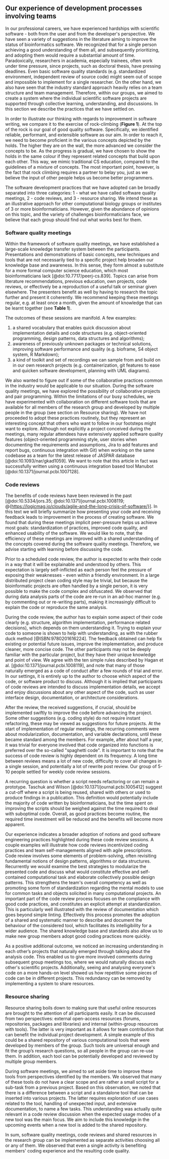 ## Our experience of development processes involving teams ##

In our professional careers, we have experienced hardships with scientific software - both from the user and from the developer's perspective.
We have seen a variety of suggestions in the literature aiming to improve the status of bioinformatics software.
We recognized that for a single person achieving a good understanding of them all, and subsequently prioritizing, and adopting them would require a substantial amount of time.
Paradoxically, researchers in academia, especially trainees, often work under time pressure, since projects, such as doctoral thesis, have pressing deadlines.
Even basic software quality standards (e.g. standardized environment, independent review of source code) might seem out of scope and impossible to implement for a single researcher.
On the other hand, we also have seen that the industry standard approach heavily relies on a team structure and team management.
Therefore, within our groups, we aimed to create a system where the individual scientific software projects are supported through collective learning, understanding, and discussions.
In this section we describe the practices that we have settled on.

In order to illustrate our thinking with regards to improvement in software writing, we compare it to the exercise of rock-climbing (**Figure 1**).
At the top of the rock is our goal of good quality software.
Specifically, we identified reliable, performant, and extensible software as our aim.
In order to reach it, we need to become proficient in the various concepts depicted by the holds.
The higher they are on the wall, the more advanced we consider the concepts to be.
As the progress is gradual, we have chosen to show the holds in the same colour if they represent related concepts that build upon each other.
This way, we mimic traditional CS education, compared to the guidelines of a mixture of concepts.
The most important point, however, is the fact that rock climbing requires a partner to belay you, just as we believe the input of other people helps us become better programmers.

The software development practices that we have adopted can be broadly separated into three categories: 1 - what we have called software quality meetings, 2 - code reviews, and 3 - resource sharing.
We intend these as an illustrative approach for other computational biology groups or institutes of 3 or more bioinformaticians.
However, given the abundance of opinions on this topic, and the variety of challenges bioinformaticians face, we believe that each group should find out what works best for them.

### Software quality meetings ###

Within the framework of software quality meetings, we have established a large-scale knowledge transfer system between the participants.
Presentations and demonstrations of basic concepts, new techniques and tools that are not necessarily tied to a specific project help broaden our knowledge base and awareness.
In this sense, they form almost a substitute for a more formal computer science education, which most bioinformaticians lack [@doi:10.7717/peerj-cs.839].
Topics can arise from literature recommendations, previous education, own projects, code reviews, or effectively be a reproduction of a useful talk or seminar given elsewhere.
The presenters benefit as well by having to research the topic further and present it coherently.
We recommend keeping these meetings regular, e.g. at least once a month, given the amount of knowledge that can be learnt together (see **Table 1**).

The outcomes of these sessions are manifold.
A few examples:

1) a shared vocabulary that enables quick discussion about implementation details and code structures (e.g. object-oriented programming, design patterns, data structures and algorithms);
2) awareness of previously unknown packages or technical solutions, improving software performance and quality (e.g. bioframe, S4 object system, R Markdown);
3) a kind of toolkit and set of recordings we can sample from and build on in our own research projects (e.g. containerization, git features to ease and quicken software development, planning with UML diagrams).

We also wanted to figure out if some of the collaborative practices common in the industry would be applicable to our situation.
During the software quality meetings, we have explored the possibility of collaborative projects and pair programming.
Within the limitations of our busy schedules, we have experimented with collaboration on different software tools that are available for all members of the research group and developed by multiple people in the group (see section on Resource sharing).
We have not proceeded to adopt these practices routinely, but they represent an interesting concept that others who want to follow in our footsteps might want to explore.
Although not explicitly a project conceived during the meetings, many regular attendees have extensively applied software quality features (object-oriented programming style, user stories when documenting the requirements and assumptions, Jira to add features and report bugs, continuous integration with Git) when working on the same codebase as a team for the latest release of JASPAR database [@doi:10.1093/nar/gkad1059].
We want to note that this article in fact was successfully written using a continuous integration based tool Manubot [@doi:10.1371/journal.pcbi.1007128].

### Code reviews ###

The benefits of code reviews have been reviewed in the past [@doi:10.5334/jors.35; @doi:10.1371/journal.pcbi.1008119; @{https://logicmag.io/clouds/agile-and-the-long-crisis-of-software/}].
In this text we will briefly summarize how presenting your code and receiving feedback leads to improvement in the process of creating software.
We found that during these meetings implicit peer-pressure helps us achieve most goals: standardization of practices, improved code quality, and enhanced usability of the software.
We would like to note, that the efficiency of these meetings are improved with a shared understanding of the concepts covered during the software quality meetings.
Therefore, we advise starting with learning before discussing the code.

Prior to a scheduled code review, the author is expected to write their code in a way that it will be explainable and understood by others.
This expectation is largely self-inflicted as each person feel the pressure of exposing their weaknesses - even within a friendly environment.
In a large distributed project clean coding style may be trivial, but because the bioinformatic projects are often handled by a single person, it is very possible to make the code complex and obfuscated.
We observed that during data analysis parts of the code are re-run in an ad-hoc manner (e.g. by commenting out or re-writing parts), making it increasingly difficult to explain the code or reproduce the same analysis.

During the code review, the author has to explain some aspect of their code clearly (e.g. structure, algorithm implementation, performance related decisions), which depends on them understanding it.
Trying to explain your code to someone is shown to help with understanding, as with the rubber duck method [@ISBN:9780201616224].
The feedback obtained can help fix existing or potential future issues, improve the implementation, and produce cleaner, more concise code.
The other participants may not be deeply familiar with the particular project, but they have their unique knowledge and point of view.
We agree with the ten simple rules described by Hagan et al. [@doi:10.1371/journal.pcbi.1008119], and note that many of those naturally emerged as a code of conduct after a few rounds of trial and error.
In our settings, it is entirely up to the author to choose which aspect of the code, or software product to discuss.
Although it is implied that participants of code reviews are intended to discuss implementation details, we accept and enjoy discussions about any other aspect of the code, such as user interface design, documentation, or architecture considerations.

After the review, the received suggestions, if crucial, should be implemented swiftly to improve the code before advancing the project.
Some other suggestions (e.g. coding style) do not require instant refactoring, these may be viewed as suggestions for future projects.
At the start of implementation of regular meetings, the recurring comments were about modularization, documentation, and variable declarations, until these became standard among the members.
For example, after about half a year, it was trivial for everyone involved that code organized into functions is preferred over the so-called "spaghetti code".
It is important to note that the success of code review is highly dependent on its frequency.
A long time between reviews means a lot of new code, difficulty to cover all changes in a single session, and potentially a lot of rewrite post review.
Our group of 5-10 people settled for weekly code review sessions.

A recurring question is whether a script needs refactoring or can remain a prototype.
Taschuk and Wilson [@doi:10.1371/journal.pcbi.1005412] suggest a cut-off where a script is being reused, shared with others or used to produce findings in a publication.
This definition would potentially include the majority of code written by bioinformaticians, but the time spent on improving the scripts should be weighed against the time required to deal with suboptimal code.
Overall, as good practices become routine, the required time investment will be reduced and the benefits will become more apparent.

Our experience indicates a broader adoption of notions and good software engineering practices highlighted during these code review sessions.
A couple examples will illustrate how code reviews incentivized coding practices and team self-managements aligned with agile prescriptions.
Code review involves some elements of problem-solving, often revisiting fundamental notions of design patterns, algorithms or data structures.
Recurrently we would examine the best strategies to modularize the presented code and discuss what would constitute effective and self-contained computational task and elaborate collectively possible design patterns.
This strengthens the team's overall competency as well as promoting some form of standardization regarding the mental models to use for common tasks and objects solicited in many computational projects.
An important part of the code review process focuses on the compliance with good code practices, and constitutes an explicit attempt at standardization.
This is particularly well illustrated with the review of documentation which goes beyond simple linting.
Effectively this process promotes the adoption of a shared and systematic manner to describe and document the behaviour of the considered tool, which facilitates its intelligibility for a wider audience.
The shared knowledge base and standards also allow us to make new group members adopt good coding practices more quickly.

As a positive additional outcome, we noticed an increasing understanding in each other’s projects that naturally emerged through talking about the analysis code.
This enabled us to give more involved comments during subsequent group meetings too, where we would naturally discuss each other's scientific projects.
Additionally, seeing and analysing everyone's code on a more hands-on level showed us how repetitive some pieces of code can be in different projects.
This redundancy can be removed by implementing a system to share resources.

### Resource sharing ###

Resource sharing boils down to making sure that useful online resources are brought to the attention of all participants easily.
It can be discussed from two perspectives: external open-access resources (forums, repositories, packages and libraries) and internal (within-group resources with tools).
The latter is very important as it allows for team contribution that can benefit the individual project development.
A simple example of this could be a shared repository of various computational tools that were developed by members of the group.
Such tools are universal enough and fit the group’s research questions, so all people in the group can re-use them.
In addition, each tool can be potentially developed and reviewed by multiple group members.

During software meetings, we aimed to set aside time to improve these tools from perspectives identified by the members.
We observed that many of these tools do not have a clear scope and are rather a small script for a sub-task from a previous project.
Based on this observation, we noted that there is a difference between a script and a standalone tool that can be inserted into various projects.
The latter requires exploration of use cases related to the tool, handling of unexpected input, and extensive documentation, to name a few tasks.
This understanding was actually quite relevant in a code review discussion when the expected usage modes of a new tool was the main focus.
We aim to include this knowledge in the upcoming events when a new tool is added to the shared repository.

In sum, software quality meetings, code reviews and shared resources in the research group can be implemented as separate activities choosing all or any of them.
We observed that even a single activity is benefiting members' coding experience and the resulting code quality.

